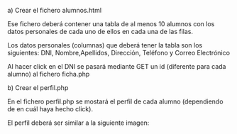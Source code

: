a) Crear el fichero alumnos.html

Ese fichero deberá contener una tabla de al menos 10 alumnos con  los datos personales de cada uno de ellos en cada una de las filas.

Los datos personales (columnas) que deberá tener la tabla son los siguientes: DNI, Nombre,Apellidos, Dirección, Teléfono y Correo Electrónico

Al hacer click en el DNI se pasará mediante GET un id (diferente para cada alumno) al fichero ficha.php

b) Crear el perfil.php

En el fichero perfil.php se mostará el perfil de cada alumno (dependiendo de en cuál haya hecho click).

El perfil deberá ser similar a la siguiente imagen:
